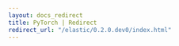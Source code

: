 ```yaml
---
layout: docs_redirect
title: PyTorch | Redirect
redirect_url: "/elastic/0.2.0.dev0/index.html"
---
```

